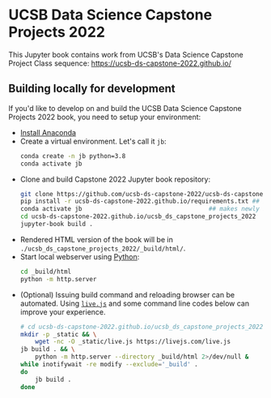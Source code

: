 # UCSB Data Science Capstone Projects 2022

This Jupyter book contains work from UCSB's Data Science Capstone Project Class sequence: https://ucsb-ds-capstone-2022.github.io/

## Building locally for development

If you'd like to develop on and build the UCSB Data Science Capstone Projects 2022 book, you need to setup your environment:

- [Install Anaconda](https://docs.anaconda.com/anaconda/install/)
- Create a virtual environment. Let's call it `jb`:  
    ```bash
    conda create -n jb python=3.8
    conda activate jb
    ```
- Clone and build Capstone 2022 Jupyter book repository:
    ```bash
    git clone https://github.com/ucsb-ds-capstone-2022/ucsb-ds-capstone-2022.github.io.git
    pip install -r ucsb-ds-capstone-2022.github.io/requirements.txt	## install python dependencies
    conda activate jb                   				## makes newly installed packages available
    cd ucsb-ds-capstone-2022.github.io/ucsb_ds_capstone_projects_2022
    jupyter-book build .
    ```
- Rendered HTML version of the book will be in `./ucsb_ds_capstone_projects_2022/_build/html/`.
- Start local webserver using [Python](https://docs.python.org/3/library/http.server.html):
    ```bash
    cd _build/html
    python -m http.server
    ```
- (Optional) Issuing build command and reloading browser can be automated. Using [`live.js`](https://livejs.com) and some command line codes below can improve your experience.
    ```bash
    # cd ucsb-ds-capstone-2022.github.io/ucsb_ds_capstone_projects_2022
    mkdir -p _static && \
        wget -nc -O _static/live.js https://livejs.com/live.js
    jb build . && \
        python -m http.server --directory _build/html 2>/dev/null &
    while inotifywait -re modify --exclude='_build' .
    do 
        jb build .
    done
    ```
